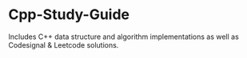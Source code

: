 # Cpp-Study-Guide
Includes C++ data structure and algorithm implementations as well as Codesignal &amp; Leetcode solutions.
